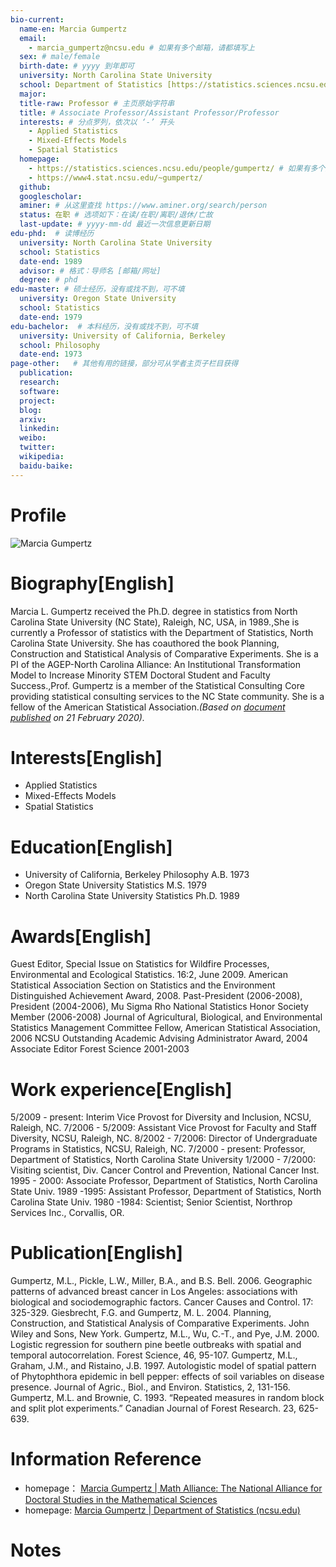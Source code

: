 ```yaml
---
bio-current:
  name-en: Marcia Gumpertz
  email: 
    - marcia_gumpertz@ncsu.edu # 如果有多个邮箱，请都填写上
  sex: # male/female
  birth-date: # yyyy 到年即可
  university: North Carolina State University 
  school: Department of Statistics [https://statistics.sciences.ncsu.edu/]# 格式：学院名称[学院官网链接]
  major: 
  title-raw: Professor # 主页原始字符串
  title: # Associate Professor/Assistant Professor/Professor
  interests: # 分点罗列，依次以 ‘-’ 开头
    - Applied Statistics
    - Mixed-Effects Models
    - Spatial Statistics
  homepage: 
    - https://statistics.sciences.ncsu.edu/people/gumpertz/ # 如果有多个主页，请都填写上
    - https://www4.stat.ncsu.edu/~gumpertz/
  github: 
  googlescholar:  
  aminer: # 从这里查找 https://www.aminer.org/search/person
  status: 在职 # 选项如下：在读/在职/离职/退休/亡故
  last-update: # yyyy-mm-dd 最近一次信息更新日期
edu-phd:  # 读博经历
  university: North Carolina State University 
  school: Statistics
  date-end: 1989
  advisor: # 格式：导师名 [邮箱/网址]
  degree: # phd
edu-master: # 硕士经历，没有或找不到，可不填
  university: Oregon State University
  school: Statistics 
  date-end: 1979
edu-bachelor:  # 本科经历，没有或找不到，可不填
  university: University of California, Berkeley
  school: Philosophy
  date-end: 1973
page-other:   # 其他有用的链接，部分可从学者主页子栏目获得
  publication: 
  research: 
  software: 
  project: 
  blog: 
  arxiv: 
  linkedin: 
  weibo:
  twitter:
  wikipedia:
  baidu-baike:
---
```


# Profile

![Marcia Gumpertz](https://statistics.sciences.ncsu.edu/wp-content/uploads/sites/21/2019/04/marcia_gumpertz.jpg)

# Biography[English]

Marcia L. Gumpertz received the Ph.D. degree in statistics from North Carolina State University (NC State), Raleigh, NC, USA, in 1989.,She is currently a Professor of statistics with the Department of Statistics, North Carolina State University. She has coauthored the book Planning, Construction and Statistical Analysis of Comparative Experiments. She is a PI of the AGEP-North Carolina Alliance: An Institutional Transformation Model to Increase Minority STEM Doctoral Student and Faculty Success.,Prof. Gumpertz is a member of the Statistical Consulting Core providing statistical consulting services to the NC State community. She is a fellow of the American Statistical Association._(Based on [document published](https://ieeexplore.ieee.org/document/9007035) on 21 February 2020)._

# Interests[English]

- Applied Statistics
- Mixed-Effects Models
- Spatial Statistics

# Education[English]

- University of California, Berkeley Philosophy A.B. 1973
- Oregon State University Statistics M.S. 1979
- North Carolina State University Statistics Ph.D. 1989

# Awards[English]

Guest Editor, Special Issue on Statistics for Wildfire Processes, Environmental and Ecological Statistics. 
16:2, June 2009.
American Statistical Association Section on Statistics and the Environment Distinguished Achievement 
Award, 2008.
Past-President (2006-2008), President (2004-2006), Mu Sigma Rho National Statistics Honor Society
Member (2006-2008) Journal of Agricultural, Biological, and Environmental Statistics Management 
Committee 
Fellow, American Statistical Association, 2006
NCSU Outstanding Academic Advising Administrator Award, 2004
Associate Editor Forest Science 2001-2003

# Work experience[English]

5/2009 - present: Interim Vice Provost for Diversity and Inclusion, NCSU, Raleigh, NC.
7/2006 - 5/2009: Assistant Vice Provost for Faculty and Staff Diversity, NCSU, Raleigh, NC.
8/2002 - 7/2006: Director of Undergraduate Programs in Statistics, NCSU, Raleigh, NC.
7/2000 - present: Professor, Department of Statistics, North Carolina State University
1/2000 - 7/2000: Visiting scientist, Div. Cancer Control and Prevention, National Cancer Inst.
1995 - 2000: Associate Professor, Department of Statistics, North Carolina State Univ.
1989 -1995: Assistant Professor, Department of Statistics, North Carolina State Univ.
1980 -1984: Scientist; Senior Scientist, Northrop Services Inc., Corvallis, OR. 

# Publication[English]

Gumpertz, M.L., Pickle, L.W., Miller, B.A., and B.S. Bell. 2006. Geographic patterns of advanced breast 
cancer in Los Angeles: associations with biological and sociodemographic factors. Cancer Causes and 
Control. 17: 325-329.
Giesbrecht, F.G. and Gumpertz, M. L. 2004. Planning, Construction, and Statistical Analysis of 
Comparative Experiments. John Wiley and Sons, New York. 
Gumpertz, M.L., Wu, C.-T., and Pye, J.M. 2000. Logistic regression for southern pine beetle outbreaks 
with spatial and temporal autocorrelation. Forest Science, 46, 95-107.
Gumpertz, M.L., Graham, J.M., and Ristaino, J.B. 1997. Autologistic model of spatial pattern of 
Phytophthora epidemic in bell pepper: effects of soil variables on disease presence. Journal of Agric., 
Biol., and Environ. Statistics, 2, 131-156.
Gumpertz, M.L. and Brownie, C. 1993. “Repeated measures in random block and split plot experiments.”
Canadian Journal of Forest Research. 23, 625-639.

# Information Reference

- homepage： [Marcia Gumpertz | Math Alliance: The National Alliance for Doctoral Studies in the Mathematical Sciences](https://mathalliance.org/mentor/marciagumpertz/)
- homepage: [Marcia Gumpertz | Department of Statistics (ncsu.edu)](https://statistics.sciences.ncsu.edu/people/gumpertz/)

# Notes